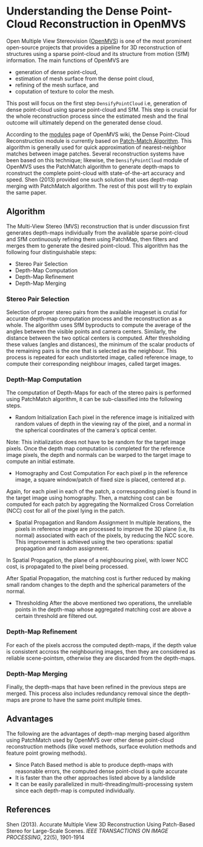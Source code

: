 Understanding the Dense Point-Cloud Reconstruction in OpenMVS
=============================================================
Open Multiple View Stereovision (<a href="">OpenMVS</a>) is one of the most prominent open-source projects that provides a pipeline for 3D reconstruction of structures using a sparse point-cloud and its structure from motion (SfM) information. The main functions of OpenMVS are 
* generation of dense point-cloud, 
* estimation of mesh surface from the dense point cloud, 
* refining of the mesh surface, and 
* coputation of texture to color the mesh. 

This post will focus on the first step ```DensifyPointCloud``` i.e, generation of dense point-cloud using sparse point-cloud and SfM. This step is crucial for the whole reconstruction process since the estimated mesh and the final outcome will ultimately depend on the generated dense cloud.

According to the <a href="https://github.com/cdcseacave/openMVS/wiki/Modules">modules</a> page of OpenMVS wiki, the Dense Point-Cloud Reconstruction module is currently based on <a href="https://gfx.cs.princeton.edu/pubs/Barnes_2009_PAR/">Patch-Match Algorithm</a>. This algorithm is generally used for quick approximation of nearest-neighbor matches between image patches. Several reconstruction systems have been based on this technique; likewise, the ```DensifyPointCloud``` module of OpenMVS uses the PatchMatch algorithm to generate depth-maps to rconstruct the complete point-cloud with state-of-the-art accuracy and speed. Shen (2013) provided one such solution that uses depth-map merging with PatchMatch algorithm. The rest of this post will try to explain the same paper.

Algorithm
---------
The Multi-View Stereo (MVS) reconstruction that is under discussion first generates depth-maps individually from the available sparse point-cloud and SfM continuously refining them using PatchMap, then filters and merges them to generate the desired point-cloud. This algorithm has the following four distinguishable steps: 
* Stereo Pair Selection
* Depth-Map Computation
* Depth-Map Refinement
* Depth-Map Merging

### Stereo Pair Selection
Selection of proper stereo pairs from the available imageset is crutial for accurate depth-map computation process and the reconstruction as a whole. The algorithm uses SfM byproducts to compute the average of the angles between the visible points and camera centers. Similarly, the distance between the two optical centers is computed. After thresholding these values (angles and distances), the minimum of the scalar products of the remaining pairs is the one that is selected as the neighbour. This process is repeated for each undistorted image, called reference image, to compute their corresponding neighbour images, called target images.

### Depth-Map Computation
The computation of Depth-Maps for each of the stereo pairs is performed using PatchMatch algorithm, it can be sub-classified into the following steps.
* Random Initialization
Each pixel in the reference image is initialized with random values of depth in the viewing ray of the pixel, and a normal in the spherical coordinates of the camera's optical center. 

Note: This initialization does not have to be random for the target image pixels. Once the depth map computation is completed for the reference image pixels, the depth and normals can be warped to the target image to compute an initial estimate.

* Homography and Cost Computation
For each pixel p in the reference image, a square window/patch of fixed size is placed, centered at p. 

Again, for each pixel in each of the patch, a corressponding pixel is found in the target image using homography. Then, a matching cost can be computed for each patch by aggregating the  Normalized Cross Correlation (NCC) cost for all of the pixel lying in the patch.

* Spatial Propagation and Random Assignment
In multiple iterations, the pixels in reference image are processed to improve the 3D plane (i.e, its normal) associated with each of the pixels, by reducing the NCC score. This improvement is achieved using the two operations: spatial propagation and random assignment.

In Spatial Propagation, the plane of a neighbouring pixel, with lower NCC cost, is propagated to the pixel being processed.

After Spatial Propagation, the matching cost is further reduced by making small random changes to the depth and the spherical parameters of the normal.

* Thresholding
After the above mentioned two operations, the unreliable points in the depth-map whose aggregated matching cost are above a certain threshold are filtered out. 

### Depth-Map Refinement
For each of the pixels accross the computed depth-maps, if the depth value is consistent accross the neighbouring images, then they are considered as reliable scene-pointsm, otherwise they are discarded from the depth-maps.

### Depth-Map Merging
Finally, the depth-maps that have been refined in the previous steps are merged. This process also includes redundancy removal since the depth-maps are prone to have the same point multiple times.

Advantages
----------
The following are the advantages of depth-map merging based algorithm using PatchMatch used by OpenMVS over other dense point-cloud reconstruction methods (like voxel methods, surface evolution methods and feature point growing methods).
* Since Patch Based method is able to produce depth-maps with reasonable errors, the computed dense point-cloud is quite accurate
* It is faster than the other approaches listed above by a landslide
* It can be easily parallelized in multi-threading/multi-processing system since each depth-map is computed individually.

References
----------
Shen (2013). Accurate Multiple View 3D Reconstruction Using Patch-Based Stereo for Large-Scale Scenes. *IEEE TRANSACTIONS ON IMAGE PROCESSING*, 22(5), 1901-1914